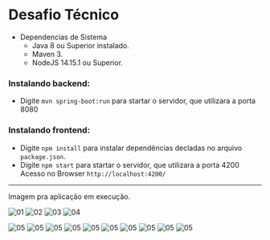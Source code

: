 # Desafio Técnico

- Dependencias de Sistema
  - Java 8 ou Superior instalado.
  - Maven 3.
  - NodeJS 14.15.1 ou Superior.

### Instalando backend:
- Digite `mvn spring-boot:run` para startar o servidor, que utilizara a porta 8080

### Instalando frontend:
- Digite `npm install` para instalar dependências decladas no arquivo `package.json`.
- Digite `npm start` para startar o servidor, que utilizara a porta 4200
Acesso no Browser `http://localhost:4200/`

---
Imagem pra aplicação em execução.

![01](https://github.com/alcirBarros/desafio-tecnico/blob/master/screenshot/backend01.png)
![02](https://github.com/alcirBarros/desafio-tecnico/blob/master/screenshot/backend02.png)
![03](https://github.com/alcirBarros/desafio-tecnico/blob/master/screenshot/backend03.png)
![04](https://github.com/alcirBarros/desafio-tecnico/blob/master/screenshot/backend04.png)

![05](https://github.com/alcirBarros/desafio-tecnico/blob/master/screenshot/frontend01.png)
![05](https://github.com/alcirBarros/desafio-tecnico/blob/master/screenshot/frontend02.png)
![05](https://github.com/alcirBarros/desafio-tecnico/blob/master/screenshot/frontend03.png)
![05](https://github.com/alcirBarros/desafio-tecnico/blob/master/screenshot/frontend04.png)
![05](https://github.com/alcirBarros/desafio-tecnico/blob/master/screenshot/frontend05.png)
![05](https://github.com/alcirBarros/desafio-tecnico/blob/master/screenshot/frontend06.png)
![05](https://github.com/alcirBarros/desafio-tecnico/blob/master/screenshot/frontend07.png)
![05](https://github.com/alcirBarros/desafio-tecnico/blob/master/screenshot/frontend08.png)
![05](https://github.com/alcirBarros/desafio-tecnico/blob/master/screenshot/frontend09.png)
![05](https://github.com/alcirBarros/desafio-tecnico/blob/master/screenshot/frontend10.png)

